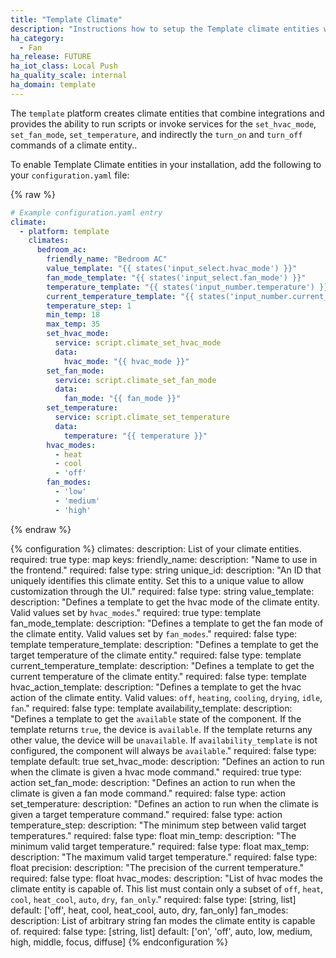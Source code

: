 ```yaml
---
title: "Template Climate"
description: "Instructions how to setup the Template climate entities within Home Assistant."
ha_category:
  - Fan
ha_release: FUTURE
ha_iot_class: Local Push
ha_quality_scale: internal
ha_domain: template
---
```


The `template` platform creates climate entities that combine integrations and provides the
ability to run scripts or invoke services for the `set_hvac_mode`, `set_fan_mode`, `set_temperature`,
and indirectly the `turn_on` and `turn_off` commands of a climate entity..

To enable Template Climate entities in your installation, add the following to your
`configuration.yaml` file:

{% raw %}

```yaml
# Example configuration.yaml entry
climate:
  - platform: template
    climates:
      bedroom_ac:
        friendly_name: "Bedroom AC"
        value_template: "{{ states('input_select.hvac_mode') }}"
        fan_mode_template: "{{ states('input_select.fan_mode') }}"
        temperature_template: "{{ states('input_number.temperature') }}"
        current_temperature_template: "{{ states('input_number.current_temperature') }}"
        temperature_step: 1
        min_temp: 18
        max_temp: 35
        set_hvac_mode:
          service: script.climate_set_hvac_mode
          data:
            hvac_mode: "{{ hvac_mode }}"
        set_fan_mode:
          service: script.climate_set_fan_mode
          data:
            fan_mode: "{{ fan_mode }}"
        set_temperature:
          service: script.climate_set_temperature
          data:
            temperature: "{{ temperature }}"
        hvac_modes:
          - heat
          - cool
          - 'off'
        fan_modes:
          - 'low'
          - 'medium'
          - 'high'
```

{% endraw %}

{% configuration %}
  climates:
    description: List of your climate entities.
    required: true
    type: map
    keys:
      friendly_name:
        description: "Name to use in the frontend."
        required: false
        type: string
      unique_id:
        description: "An ID that uniquely identifies this climate entity. Set this to a unique value to allow customization through the UI."
        required: false
        type: string
      value_template:
        description: "Defines a template to get the hvac mode of the climate entity. Valid values set by `hvac_modes`."
        required: true
        type: template
      fan_mode_template:
        description: "Defines a template to get the fan mode of the climate entity. Valid values set by `fan_modes`."
        required: false
        type: template
      temperature_template:
        description: "Defines a template to get the target temperature of the climate entity."
        required: false
        type: template
      current_temperature_template:
        description: "Defines a template to get the current temperature of the climate entity."
        required: false
        type: template
      hvac_action_template:
        description: "Defines a template to get the hvac action of the climate entity. Valid values: `off`, `heating`, `cooling`, `drying`, `idle`, `fan`."
        required: false
        type: template
      availability_template:
        description: "Defines a template to get the `available` state of the component. If the template returns `true`, the device is `available`. If the template returns any other value, the device will be `unavailable`. If `availability_template` is not configured, the component will always be `available`."
        required: false
        type: template
        default: true
      set_hvac_mode:
        description: "Defines an action to run when the climate is given a hvac mode command."
        required: true
        type: action
      set_fan_mode:
        description: "Defines an action to run when the climate is given a fan mode command."
        required: false
        type: action
      set_temperature:
        description: "Defines an action to run when the climate is given a target temperature command."
        required: false
        type: action
      temperature_step:
        description: "The minimum step between valid target temperatures."
        required: false
        type: float
      min_temp:
        description: "The minimum valid target temperature."
        required: false
        type: float
      max_temp:
        description: "The maximum valid target temperature."
        required: false
        type: float
      precision:
        description: "The precision of the current temperature."
        required: false
        type: float
      hvac_modes:
        description: "List of hvac modes the climate entity is capable of. This list must contain only a subset of `off`, `heat`, `cool`, `heat_cool`, `auto`, `dry`, `fan_only`."
        required: false
        type: [string, list]
        default: ['off', heat, cool, heat_cool, auto, dry, fan_only]
      fan_modes:
        description: List of arbitrary string fan modes the climate entity is capable of.
        required: false
        type: [string, list]
        default: ['on', 'off', auto, low, medium, high, middle, focus, diffuse]
{% endconfiguration %}
